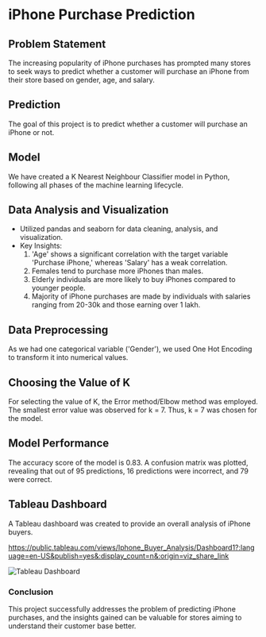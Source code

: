 # iPhone Purchase Prediction

## Problem Statement
The increasing popularity of iPhone purchases has prompted many stores to seek ways to predict whether a customer will purchase an iPhone from their store based on gender, age, and salary.

## Prediction
The goal of this project is to predict whether a customer will purchase an iPhone or not.

## Model
We have created a K Nearest Neighbour Classifier model in Python, following all phases of the machine learning lifecycle.

## Data Analysis and Visualization
- Utilized pandas and seaborn for data cleaning, analysis, and visualization.
- Key Insights:
  1. 'Age' shows a significant correlation with the target variable 'Purchase iPhone,' whereas 'Salary' has a weak correlation.
  2. Females tend to purchase more iPhones than males.
  3. Elderly individuals are more likely to buy iPhones compared to younger people.
  4. Majority of iPhone purchases are made by individuals with salaries ranging from 20-30k and those earning over 1 lakh.

## Data Preprocessing
As we had one categorical variable ('Gender'), we used One Hot Encoding to transform it into numerical values.

## Choosing the Value of K
For selecting the value of K, the Error method/Elbow method was employed. The smallest error value was observed for k = 7. Thus, k = 7 was chosen for the model.

## Model Performance
The accuracy score of the model is 0.83. A confusion matrix was plotted, revealing that out of 95 predictions, 16 predictions were incorrect, and 79 were correct.

## Tableau Dashboard
A Tableau dashboard was created to provide an overall analysis of iPhone buyers.

https://public.tableau.com/views/Iphone_Buyer_Analysis/Dashboard1?:language=en-US&publish=yes&:display_count=n&:origin=viz_share_link

![Tableau Dashboard](https://github.com/MuskanKhandelia/Iphone_Purchase_Prediction/assets/65664089/94e93dc0-8311-4ab4-a8cf-633e20b39f27)

### Conclusion
This project successfully addresses the problem of predicting iPhone purchases, and the insights gained can be valuable for stores aiming to understand their customer base better.
